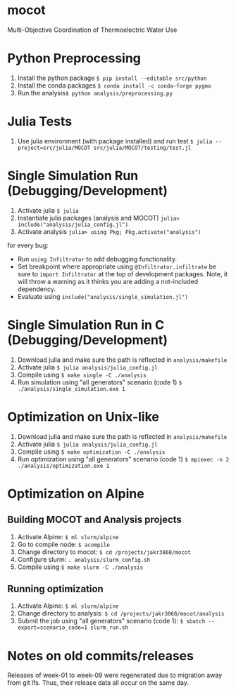 # mocot
Multi-Objective Coordination of Thermoelectric Water Use

# Python Preprocessing
1) Install the python package `$ pip install --editable src/python`
2) Install the conda packages `$ conda install -c conda-forge pygmo` 
3) Run the analysis`$ python analysis/preprocessing.py`

# Julia Tests
1) Use julia environment (with package installed) and run test `$ julia --project=src/julia/MOCOT src/julia/MOCOT/testing/test.jl`

# Single Simulation Run (Debugging/Development)
1) Activate julia `$ julia`
2) Instantiate julia packages (analysis and MOCOT) `julia> include("analysis/julia_config.jl")`
3) Activate analysis `julia> using Pkg; Pkg.activate("analysis")`

for every bug:
  * Run `using Infiltrator` to add debugging functionality.
  * Set breakpoint where appropriate using `@Infiltrator.infiltrate` be sure to `import Infiltrator` at the top of development packages. Note, it will throw a warning as it thinks you are adding a not-included dependency.
  * Evaluate using `include("analysis/single_simulation.jl")`

# Single Simulation Run in C (Debugging/Development)
1) Download julia and make sure the path is reflected in `analysis/makefile`
2) Activate julia `$ julia analysis/julia_config.jl`
3) Compile using `$ make single -C ./analysis`
4) Run simulation using "all generators" scenario (code 1) `$ ./analysis/single_simulation.exe 1`

# Optimization on Unix-like
1) Download julia and make sure the path is reflected in `analysis/makefile`
2) Activate julia `$ julia analysis/julia_config.jl`
3) Compile using `$ make optimization -C ./analysis`
4) Run optimization using "all generators" scenario (code 1) `$ mpiexec -n 2 ./analysis/optimization.exe 1`

# Optimization on Alpine

## Building MOCOT and Analysis projects
1) Activate Alpine: `$ ml slurm/alpine`
2) Go to compile node: `$ acompile`
3) Change directory to mocot: `$ cd /projects/jakr3868/mocot`
4) Configure slurm: `. analysis/slurm_config.sh` 
5) Compile using `$ make slurm -C ./analysis`

## Running optimization
1) Activate Alpine: `$ ml slurm/alpine`
2) Change directory to analysis: `$ cd /projects/jakr3868/mocot/analysis`
3) Submit the job using "all generators" scenario (code 1): `$ sbatch --export=scenario_code=1 slurm_run.sh`

# Notes on old commits/releases
Releases of week-01 to week-09 were regenerated due to migration away from git lfs. Thus, their release data all occur on the same day. 
